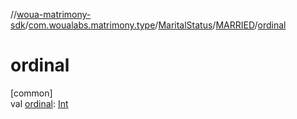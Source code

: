 //[woua-matrimony-sdk](../../../../index.md)/[com.woualabs.matrimony.type](../../index.md)/[MaritalStatus](../index.md)/[MARRIED](index.md)/[ordinal](ordinal.md)

# ordinal

[common]\
val [ordinal](ordinal.md): [Int](https://kotlinlang.org/api/latest/jvm/stdlib/kotlin/-int/index.html)
